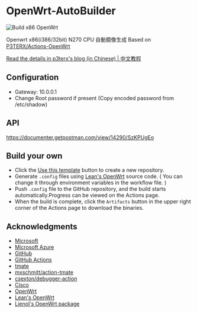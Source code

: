# OpenWrt-AutoBuilder

![Build x86 OpenWrt](https://github.com/icyleaf/openwrt-autobuilder/workflows/Build%20x86%20OpenWrt/badge.svg?branch=master)

Openwrt x86(i386/32bit) N270 CPU 自動鏡像生成 Based on [P3TERX/Actions-OpenWrt](https://github.com/P3TERX/Actions-OpenWrt)

[Read the details in p3terx's blog (in Chinese) | 中文教程](https://p3terx.com/archives/build-openwrt-with-github-actions.html)

## Configuration

- Gateway: 10.0.0.1
- Change Root password if present (Copy encoded password from /etc/shadow)

## API

https://documenter.getpostman.com/view/14290/SzKPUgEo

## Build your own 

- Click the [Use this template](https://github.com/P3TERX/Actions-OpenWrt/generate) button to create a new repository.
- Generate `.config` files using [Lean's OpenWrt](https://github.com/coolsnowwolf/lede) source code. ( You can change it through environment variables in the workflow file. )
- Push `.config` file to the GitHub repository, and the build starts automatically.Progress can be viewed on the Actions page.
- When the build is complete, click the `Artifacts` button in the upper right corner of the Actions page to download the binaries.

## Acknowledgments

- [Microsoft](https://www.microsoft.com)
- [Microsoft Azure](https://azure.microsoft.com)
- [GitHub](https://github.com)
- [GitHub Actions](https://github.com/features/actions)
- [tmate](https://github.com/tmate-io/tmate)
- [mxschmitt/action-tmate](https://github.com/mxschmitt/action-tmate)
- [csexton/debugger-action](https://github.com/csexton/debugger-action)
- [Cisco](https://www.cisco.com/)
- [OpenWrt](https://github.com/openwrt/openwrt)
- [Lean's OpenWrt](https://github.com/coolsnowwolf/lede)
- [Lienol's OpenWrt package](https://github.com/Lienol/openwrt-package)

